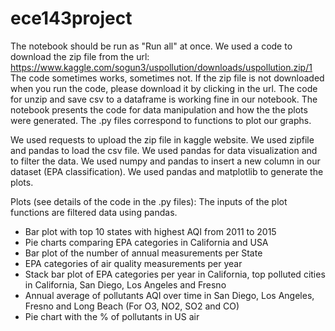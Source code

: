 # ece143project

The notebook should be run as "Run all" at once.
We used a code to download the zip file from the url: https://www.kaggle.com/sogun3/uspollution/downloads/uspollution.zip/1
The code sometimes works, sometimes not. If the zip file is not downloaded when you run the code, please download it by clicking in the url. 
The code for unzip and save csv to a dataframe is working fine in our notebook.
The notebook presents the code for data manipulation and how the the plots were generated.
The .py files correspond to functions to plot our graphs.

We used requests to upload the zip file in kaggle website. We used zipfile and pandas to load the csv file.
We used pandas for data visualization and to filter the data. We used numpy and pandas to insert a new column in our dataset (EPA classification). We used pandas and matplotlib to generate the plots.

Plots (see details of the code in the .py files):
The inputs of the plot functions are filtered data using pandas.

- Bar plot with top 10 states with highest AQI from 2011 to 2015
- Pie charts comparing EPA categories in California and USA
- Bar plot of the number of annual measurements per State
- EPA categories of air quality measurements per year
- Stack bar plot of EPA categories per year in California, top polluted cities in California, San Diego, Los Angeles and Fresno
- Annual average of pollutants AQI over time in San Diego, Los Angeles, Fresno and Long Beach (For O3, NO2, SO2 and CO)
- Pie chart with the % of pollutants in US air 
